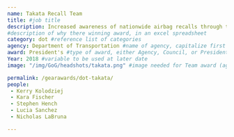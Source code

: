 ```yaml
---
name: Takata Recall Team
title: #job title
description: Increased awareness of nationwide airbag recalls through the creation of a remedy campaign. This team reinvented the way vehicle recalls are carried out, including providing manufacturers with a communication toolbox and developing innovative ways to lessen the impact on vehicle owners. Their efforts led to the replacement of 7.2M+ defective airbag parts in 2018, saving lives across the country.
#description of why there winning award, in an excel spreadsheet
category: dot #reference list of categories
agency: Department of Transportation #name of agency, capitalize first letter of each name
award: President's #type of award, either Agency, Council, or President's; this is case sensitive so make sure to match the options listed exactly. This section generates the format of the card
Year: 2018 #variable to be used at later date
image: "/img/GoG/headshots/takata.png" #image needed for Team award (agency seal) and President's award (headshot); leave empty if and individual Agency award

permalink: /gearawards/dot-takata/
people:
 - Kerry Kolodziej
 - Kara Fischer
 - Stephen Hench
 - Lucia Sanchez
 - Nicholas LaBruna

---
```

